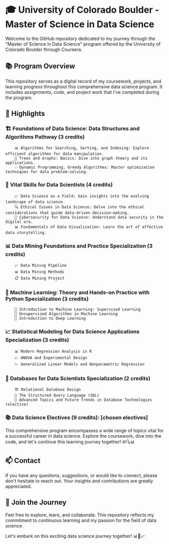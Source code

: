 # 🎓 **University of Colorado Boulder - Master of Science in Data Science**

Welcome to the GitHub repository dedicated to my journey through the "Master of Science in Data Science" program offered by the University of Colorado Boulder through Coursera.

## 📚 **Program Overview**
This repository serves as a digital record of my coursework, projects, and learning progress throughout this comprehensive data science program. It includes assignments, code, and project work that I've completed during the program.

## 🌟 **Highlights**

### 🏗️ **Foundations of Data Science: Data Structures and Algorithms Pathway (3 credits)**
        📊 Algorithms for Searching, Sorting, and Indexing: Explore efficient algorithms for data manipulation.
        🌲 Trees and Graphs: Basics: Dive into graph theory and its applications.
        💡 Dynamic Programming, Greedy Algorithms: Master optimization techniques for data problem-solving.

### 🌟 **Vital Skills for Data Scientists (4 credits)**  
        📈 Data Science as a Field: Gain insights into the evolving landscape of data science.
        🔍 Ethical Issues in Data Science: Delve into the ethical considerations that guide data-driven decision-making.
        🔐 Cybersecurity for Data Science: Understand data security in the digital era.
        📊 Fundamentals of Data Visualization: Learn the art of effective data storytelling.

### 📊 **Data Mining Foundations and Practice Specialization (3 credits)**
        📈 Data Mining Pipeline
        📊 Data Mining Methods
        📋 Data Mining Project

### 🤖 **Machine Learning: Theory and Hands-on Practice with Python Specialization (3 credits)**
        🧠 Introduction to Machine Learning: Supervised Learning
        🧩 Unsupervised Algorithms in Machine Learning
        🌟 Introduction to Deep Learning

### 📈 **Statistical Modeling for Data Science Applications Specialization (3 credits)**
        📊 Modern Regression Analysis in R
        📈 ANOVA and Experimental Design
        📉 Generalized Linear Models and Nonparametric Regression

### 💾 **Databases for Data Scientists Specialization (2 credits)**
        🏗️ Relational Database Design
        📜 The Structured Query Language (SQL)
        🚀 Advanced Topics and Future Trends in Database Technologies (elective)

### 📚 **Data Science Electives (9 credits)**: [chosen electives]




This comprehensive program encompasses a wide range of topics vital for a successful career in data science. Explore the coursework, dive into the code, and let's continue this learning journey together! 🌐🔍📊


## 📫 **Contact**
If you have any questions, suggestions, or would like to connect, please don't hesitate to reach out. Your insights and contributions are greatly appreciated.


## 🚀 **Join the Journey**
Feel free to explore, learn, and collaborate. This repository reflects my commitment to continuous learning and my passion for the field of data science.

Let's embark on this exciting data science journey together! 📊🔬📈
